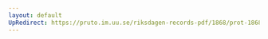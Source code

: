 ```yaml
---
layout: default
UpRedirect: https://pruto.im.uu.se/riksdagen-records-pdf/1868/prot-1868--fk--416/prot-1868--fk--416_024.pdf
---
```


